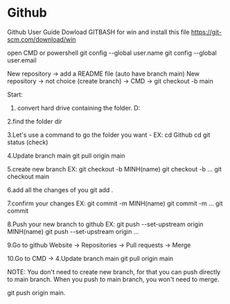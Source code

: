 # Github
Github User Guide
Dowload GITBASH for win and install this file
https://git-scm.com/download/win

open CMD or powershell
git config --global user.name <username Github>
git config --global user.email <gmail>

New repository -> add a README file (auto have branch main)
New repository -> not choice (create branch) -> CMD -> git checkout -b main

Start:
1. convert hard drive containing the folder.
D: 

2.find the folder
dir

3.Let's use a command to go the folder you want - EX: cd Github
cd
git status (check)

4.Update branch main
git pull origin main

5.create new branch EX: git checkout -b MINH(name)
git checkout -b ...
git checkout main

6.add all the changes of you
git add .

7.confirm your changes EX: git commit -m MINH(name)
git commit -m ...
git commit

8.Push your new branch to github EX: git push --set-upstream origin MINH(name)
git push --set-upstream origin ...

9.Go to github Website -> Repositories -> Pull requests -> Merge

10.Go to CMD -> 4.Update branch main
git pull origin main

NOTE: You don't need to create new branch, for that you can push directly to main branch.
When you push to main branch, you won't need to merge.

git push origin main.


